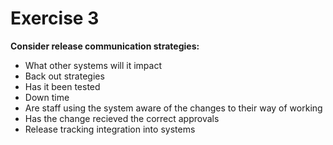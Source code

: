 # Exercise 3
**Consider release communication strategies:**
- What other systems will it impact 
- Back out strategies
- Has it been tested
- Down time
- Are staff using the system aware of the changes to their way of working
- Has the change recieved the correct approvals
- Release tracking integration into systems